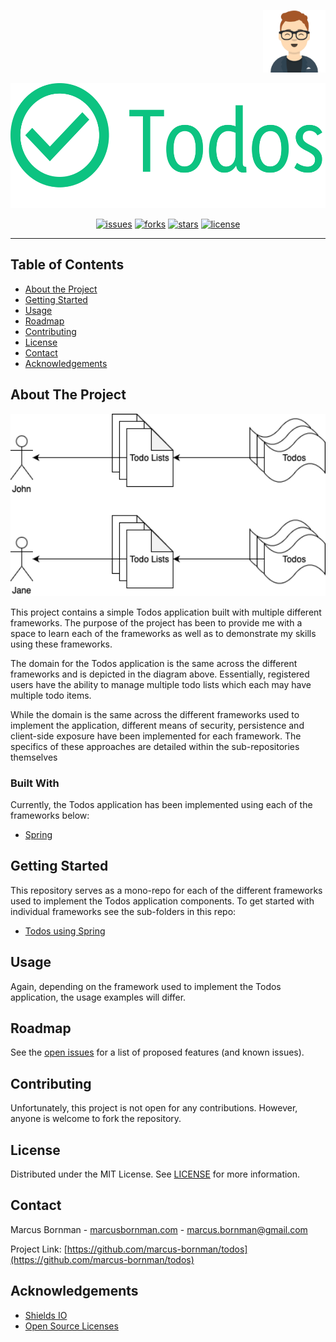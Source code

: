 <!-- PROJECT LOGO -->
<p align="right">
<a href="https://www.marcusbornman.com">
<img src="https://raw.githubusercontent.com/marcus-bornman/todos/master/assets/project_badge.png" height="100" alt="Marcus Bornman">
</a>
</p>
<p style="text-align: center;">
<img src="https://raw.githubusercontent.com/marcus-bornman/todos/master/assets/project_logo.png" height="200" alt="Todos" />
</p>

<!-- PROJECT SHIELDS -->
<p align="center">
<a href="https://github.com/marcus-bornman/todos/issues"><img src="https://img.shields.io/github/issues/marcus-bornman/todos" alt="issues"></a>
<a href="https://github.com/marcus-bornman/todos/network"><img src="https://img.shields.io/github/forks/marcus-bornman/todos" alt="forks"></a>
<a href="https://github.com/marcus-bornman/todos/stargazers"><img src="https://img.shields.io/github/stars/marcus-bornman/todos" alt="stars"></a>
<a href="https://github.com/marcus-bornman/todos/blob/master/LICENSE"><img src="https://img.shields.io/github/license/marcus-bornman/todos" alt="license"></a>
</p>

---

<!-- TABLE OF CONTENTS -->
## Table of Contents

* [About the Project](#about-the-project)
* [Getting Started](#getting-started)
* [Usage](#usage)
* [Roadmap](#roadmap)
* [Contributing](#contributing)
* [License](#license)
* [Contact](#contact)
* [Acknowledgements](#acknowledgements)



<!-- ABOUT THE PROJECT -->
## About The Project
<p align="center">
<img src="https://raw.githubusercontent.com/marcus-bornman/todos/master/assets/screenshot_1.png" width="600" alt="Screenshot 1" />
</p>

This project contains a simple Todos application built with multiple different frameworks. The purpose of the project
has been to provide me with a space to learn each of the frameworks as well as to demonstrate my skills using these frameworks.

The domain for the Todos application is the same across the different frameworks and is depicted in the diagram above. Essentially,
registered users have the ability to manage multiple todo lists which each may have multiple todo items.

While the domain is the same across the different frameworks used to implement the application, different means of security,
persistence and client-side exposure have been implemented for each framework. The specifics of these approaches are detailed
within the sub-repositories themselves

### Built With
Currently, the Todos application has been implemented using each of the frameworks below:
* [Spring](https://spring.io)


<!-- GETTING STARTED -->
## Getting Started
This repository serves as a mono-repo for each of the different frameworks used to implement the Todos application components.
To get started with individual frameworks see the sub-folders in this repo:
* [Todos using Spring](/spring_todos)


<!-- USAGE EXAMPLES -->
## Usage
Again, depending on the framework used to implement the Todos application, the usage examples will differ.


<!-- ROADMAP -->
## Roadmap

See the [open issues](https://github.com/marcus-bornman/todos/issues) for a list of proposed features (and known issues).



<!-- CONTRIBUTING -->
## Contributing

Unfortunately, this project is not open for any contributions. However, anyone is welcome to fork the repository.



<!-- LICENSE -->
## License

Distributed under the MIT License. See [LICENSE](LICENSE) for more information.



<!-- CONTACT -->
## Contact

Marcus Bornman - [marcusbornman.com](https://www.marcusbornman.com) - [marcus.bornman@gmail.com](mailto:marcus.bornman@gmail.com)

Project Link: [https://github.com/marcus-bornman/todos](https://github.com/marcus-bornman/todos)



<!-- ACKNOWLEDGEMENTS -->
## Acknowledgements
* [Shields IO](https://shields.io)
* [Open Source Licenses](https://choosealicense.com)